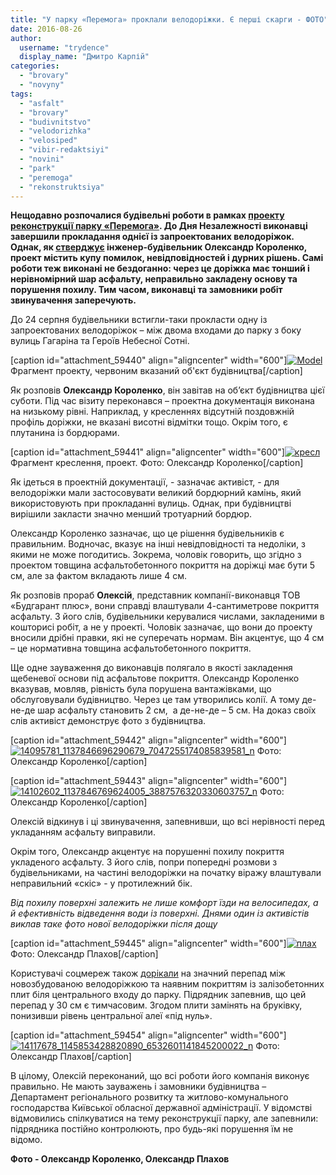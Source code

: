 ```yaml
---
title: "У парку «Перемога» проклали велодоріжки. Є перші скарги - ФОТО"
date: 2016-08-26
author: 
  username: "trydence"
  display_name: "Дмитро Карпій"
categories: 
  - "brovary"
  - "novyny"
tags: 
  - "asfalt"
  - "brovary"
  - "budivnitstvo"
  - "velodorizhka"
  - "velosiped"
  - "vibir-redaktsiyi"
  - "novini"
  - "park"
  - "peremoga"
  - "rekonstruktsiya"
---
```


**Нещодавно розпочалися будівельні роботи в рамках [проекту реконструкції парку «Перемога»](https://mpz.brovary.org/shho-hochut-zrobyty-z-parkom-peremoga-oprylyudneno-plan-rekonstruktsiyi-2/). До Дня Незалежності виконавці завершили прокладання однієї із запроектованих велодоріжок. Однак, як [стверджує](https://www.facebook.com/groups/brovary/permalink/1338949106135052/) інженер-будівельник Олександр Короленко, проект містить купу помилок, невідповідностей і дурних рішень. Самі роботи теж виконані не бездоганно: через це доріжка має тонший і нерівномірний шар асфальту, неправильно закладену основу та порушення похилу. Тим часом, виконавці та замовники робіт звинувачення заперечують.**

До 24 серпня будівельники встигли-таки прокласти одну із запроектованих велодоріжок – між двома входами до парку з боку вулиць Гагаріна та Героїв Небесної Сотні.

\[caption id="attachment\_59440" align="aligncenter" width="600"\][![Model](https://mpz.brovary.org/wp-content/uploads/2016/08/Park_GP_dlya-VKB.jpg)](https://mpz.brovary.org/wp-content/uploads/2016/08/Park_GP_dlya-VKB.jpg) Фрагмент проекту, червоним вказаний об'єкт будівництва\[/caption\]

Як розповів **Олександр Короленко**, він завітав на об’єкт будівництва цієї суботи. Під час візиту переконався – проектна документація виконана на низькому рівні. Наприклад, у кресленнях відсутній поздовжній профіль доріжки, не вказані висотні відмітки тощо. Окрім того, є плутанина із бордюрами.

\[caption id="attachment\_59441" align="aligncenter" width="600"\][![кресл](https://mpz.brovary.org/wp-content/uploads/2016/08/kresl.jpg)](https://mpz.brovary.org/wp-content/uploads/2016/08/kresl.jpg) Фрагмент креслення, проект. Фото: Олександр Короленко\[/caption\]

Як ідеться в проектній документації, - зазначає активіст, - для велодоріжки мали застосовувати великий бордюрний камінь, який використовують при прокладанні вулиць. Однак, при будівництві вирішили закласти значно менший тротуарний бордюр.

Олександр Короленко зазначає, що це рішення будівельників є правильним. Водночас, вказує на інші невідповідності та недоліки, з якими не може погодитись. Зокрема, чоловік говорить, що згідно з проектом товщина асфальтобетонного покриття на доріжці має бути 5 см, але за фактом вкладають лише 4 см.

Як розповів прораб **Олексій**, представник компанії-виконавця ТОВ «Будгарант плюс», вони справді влаштували 4-сантиметрове покриття асфальту. З його слів, будівельники керувалися числами, закладеними в кошторисі робіт, а не у проекті. Чоловік зазначає, що вони до проекту вносили дрібні правки, які не суперечать нормам. Він акцентує, що 4 см – це нормативна товщина асфальтобетонного покриття.

Ще одне зауваження до виконавців полягало в якості закладення щебеневої основи під асфальтове покриття. Олександр Короленко вказував, мовляв, рівність була порушена вантажівками, що обслуговували будівництво. Через це там утворились колії. А тому де-не-де шар асфальту становить 2 см,  а де-не-де – 5 см. На доказ своїх слів активіст демонструє фото з будівництва.

\[caption id="attachment\_59442" align="aligncenter" width="600"\][![14095781_1137846696290679_7047255174085839581_n](https://mpz.brovary.org/wp-content/uploads/2016/08/14095781_1137846696290679_7047255174085839581_n.jpg)](https://mpz.brovary.org/wp-content/uploads/2016/08/14095781_1137846696290679_7047255174085839581_n.jpg) Фото: Олександр Короленко\[/caption\]

\[caption id="attachment\_59443" align="aligncenter" width="600"\][![14102602_1137846769624005_3887576320330603757_n](https://mpz.brovary.org/wp-content/uploads/2016/08/14102602_1137846769624005_3887576320330603757_n.jpg)](https://mpz.brovary.org/wp-content/uploads/2016/08/14102602_1137846769624005_3887576320330603757_n.jpg) Фото: Олександр Короленко\[/caption\]

Олексій відкинув і ці звинувачення, запевнивши, що всі нерівності перед укладанням асфальту виправили.

Окрім того, Олександр акцентує на порушенні похилу покриття укладеного асфальту. З його слів, попри попередні розмови з будівельниками, на частині велодоріжки на початку віражу влаштували неправильний «скіс» - у протилежний бік.

_Від похилу поверхні залежить не лише комфорт їзди на велосипедах, а й ефективність відведення води із поверхні. Днями один із активістів виклав таке фото нової велодоріжки після дощу_

\[caption id="attachment\_59445" align="aligncenter" width="600"\][![плах](https://mpz.brovary.org/wp-content/uploads/2016/08/plah.jpg)](https://mpz.brovary.org/wp-content/uploads/2016/08/plah.jpg) Фото: Олександр Плахов\[/caption\]

Користувачі соцмереж також [дорікали](https://www.facebook.com/groups/brovary/permalink/1339740219389274/) на значний перепад між новозбудованою велодоріжкою та наявним покриттям із залізобетонних плит біля центрального входу до парку. Підрядник запевнив, що цей перепад у 30 см є тимчасовим. Згодом плити замінять на бруківку, понизивши рівень центральної алеї «під нуль».

\[caption id="attachment\_59454" align="aligncenter" width="600"\][![14117678_1145853428820890_6532601141845200022_n](https://mpz.brovary.org/wp-content/uploads/2016/08/14117678_1145853428820890_6532601141845200022_n.jpg)](https://mpz.brovary.org/wp-content/uploads/2016/08/14117678_1145853428820890_6532601141845200022_n.jpg) Фото: Олександр Плахов\[/caption\]

В цілому, Олексій переконаний, що всі роботи його компанія виконує правильно. Не мають зауважень і замовники будівництва – Департамент регіонального розвитку та житлово-комунального господарства Київської обласної державної адміністрації. У відомстві відмовились спілкуватися на тему реконструкції парку, але запевнили: підрядника постійно контролюють, про будь-які порушення їм не відомо.

**Фото - Олександр Короленко, Олександр Плахов**
